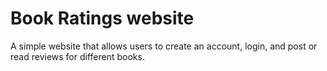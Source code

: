 # Book Ratings website

A simple website that allows users to create an account, login, and post or read reviews for different books. 
